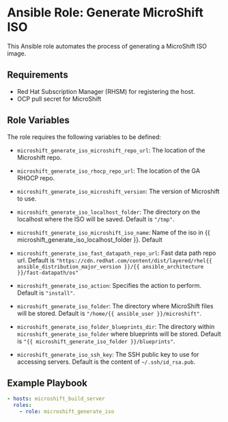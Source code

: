 # Ansible Role: Generate MicroShift ISO

This Ansible role automates the process of generating a MicroShift ISO image.

## Requirements

- Red Hat Subscription Manager (RHSM) for registering the host.
- OCP pull secret for MicroShift

## Role Variables

The role requires the following variables to be defined:

- `microshift_generate_iso_microshift_repo_url`: The location of the Microshift repo.
- `microshift_generate_iso_rhocp_repo_url`: The location of the GA RHOCP repo.
- `microshift_generate_iso_microshift_version`: The version of Microshift to use.

- `microshift_generate_iso_localhost_folder`: The directory on the localhost where the ISO will be saved. Default is `"/tmp"`.
- `microshift_generate_iso_microshift_iso_name`: Name of the iso in {{ microshift_generate_iso_localhost_folder }}. Default
- `microshift_generate_iso_fast_datapath_repo_url`: Fast data path repo url. Default is `"https://cdn.redhat.com/content/dist/layered/rhel{{ ansible_distribution_major_version }}/{{ ansible_architecture }}/fast-datapath/os"`
- `microshift_generate_iso_action`: Specifies the action to perform. Default is `"install"`.
- `microshift_generate_iso_folder`: The directory where MicroShift files will be stored. Default is `"/home/{{ ansible_user }}/microshift"`.
- `microshift_generate_iso_folder_blueprints_dir`: The directory within `microshift_generate_iso_folder` where blueprints will be stored. Default is `"{{ microshift_generate_iso_folder }}/blueprints"`.
- `microshift_generate_iso_ssh_key`: The SSH public key to use for accessing servers. Default is the content of `~/.ssh/id_rsa.pub`.

## Example Playbook

```yaml
- hosts: microshift_build_server
  roles:
    - role: microshift_generate_iso
